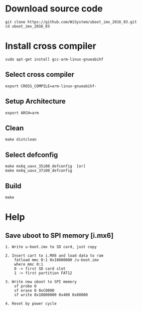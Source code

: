 # Download source code
    git clone https://github.com/WiSystem/uboot_imx_2016_03.git
    cd uboot_imx_2016_03

# Install cross compiler
    sudo apt-get install gcc-arm-linux-gnueabihf

## Select cross compiler
    export CROSS_COMPILE=arm-linux-gnueabihf-
	
## Setup Architecture
    export ARCH=arm

## Clean 
    make distclean
	
## Select defconfig 
    make mx6q_uavx_35i00_defconfig  [or]
    make mx6q_uavx_37i00_defconfig

## Build 
    make
    
# Help  

## Save uboot to SPI memory  [i.mx6]
     
    1. Write u-boot.imx to SD card, just copy 
    
    2. Insert cart to i.MX6 and load data to ram 
        fatload mmc 0:1 0x10800000 /u-boot.imx    
        where mmc 0:1 
        0 -> first SD card slot 
        1 -> first partition FAT12
        
    3. Write new uboot to SPI memory 
        sf probe 0
        sf erase 0 0xC0000
        sf write 0x10800000 0x400 0x80000

    4. Reset by power cycle 
    

